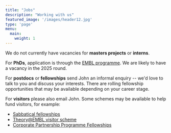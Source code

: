 ```yaml
---
title: "Jobs"
description: "Working with us"
featured_image: '/images/header12.jpg'
type: 'page'
menu:
  main:
    weight: 1
---
```


We do not currently have vacancies for **masters projects** or **interns**.

For **PhDs**, application is through the [EMBL programme](https://www.embl.org/about/info/embl-international-phd-programme/overview/). We are likely to have a vacancy in the 2025 round.

For **postdocs** or **fellowships** send John an informal enquiry -- we'd love to talk to you and discuss your interests. There
are rolling fellowship opportunities that may be available depending on your career stage.

For **visitors** please also email John. Some schemes may be available to help fund visitors, for example:
- [Sabbatical fellowships](https://www.embl.org/about/info/scientific-visitor-programme/fellowships/embl-sabbatical-visitor-fellowships/)
- [Theory@EMBL visitor scheme](https://www.embl.org/about/info/scientific-visitor-programme/theoryembl/)
- [Corporate Partnership Programme Fellowships](https://www.embl.org/about/info/scientific-visitor-programme/fellowships/corporate-partnership-programme-fellowships/)
